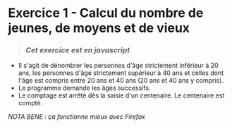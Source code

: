 # **Exercice 1 - Calcul du nombre de jeunes, de moyens et de vieux**

> ### ***Cet exercice est en javascript***



* Il s'agit de dénombrer les personnes d'âge strictement inférieur à 20 ans, les personnes d'âge strictement supérieur à 40 ans et celles dont l'âge est compris entre 20 ans et 40 ans (20 ans et 40 ans y compris).
* Le programme demande les âges successifs.
* Le comptage est arrêté dès la saisie d'un centenaire. Le centenaire est compté.


*NOTA BENE : ça fonctionne mieux avec Firefox*